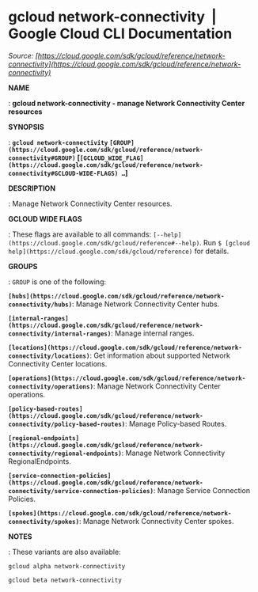 # gcloud network-connectivity  |  Google Cloud CLI Documentation

*Source: [https://cloud.google.com/sdk/gcloud/reference/network-connectivity](https://cloud.google.com/sdk/gcloud/reference/network-connectivity)*

**NAME**

: **gcloud network-connectivity - manage Network Connectivity Center resources**

**SYNOPSIS**

: **`gcloud network-connectivity` `[GROUP](https://cloud.google.com/sdk/gcloud/reference/network-connectivity#GROUP)` [`[GCLOUD_WIDE_FLAG](https://cloud.google.com/sdk/gcloud/reference/network-connectivity#GCLOUD-WIDE-FLAGS) …`]**

**DESCRIPTION**

: Manage Network Connectivity Center resources.

**GCLOUD WIDE FLAGS**

: These flags are available to all commands: `[--help](https://cloud.google.com/sdk/gcloud/reference#--help)`.
Run `$ [gcloud help](https://cloud.google.com/sdk/gcloud/reference)` for details.

**GROUPS**

: ``GROUP`` is one of the following:

**`[hubs](https://cloud.google.com/sdk/gcloud/reference/network-connectivity/hubs)`**:
Manage Network Connectivity Center hubs.

**`[internal-ranges](https://cloud.google.com/sdk/gcloud/reference/network-connectivity/internal-ranges)`**:
Manage internal ranges.

**`[locations](https://cloud.google.com/sdk/gcloud/reference/network-connectivity/locations)`**:
Get information about supported Network Connectivity Center locations.

**`[operations](https://cloud.google.com/sdk/gcloud/reference/network-connectivity/operations)`**:
Manage Network Connectivity Center operations.

**`[policy-based-routes](https://cloud.google.com/sdk/gcloud/reference/network-connectivity/policy-based-routes)`**:
Manage Policy-based Routes.

**`[regional-endpoints](https://cloud.google.com/sdk/gcloud/reference/network-connectivity/regional-endpoints)`**:
Manage Network Connectivity RegionalEndpoints.

**`[service-connection-policies](https://cloud.google.com/sdk/gcloud/reference/network-connectivity/service-connection-policies)`**:
Manage Service Connection Policies.

**`[spokes](https://cloud.google.com/sdk/gcloud/reference/network-connectivity/spokes)`**:
Manage Network Connectivity Center spokes.

**NOTES**

: These variants are also available:

```
gcloud alpha network-connectivity
```

```
gcloud beta network-connectivity
```